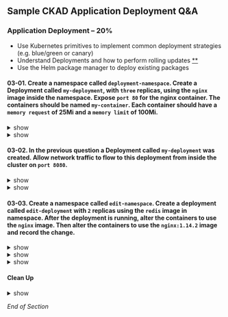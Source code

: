 ## Sample CKAD Application Deployment Q&A

### Application Deployment – 20%

- Use Kubernetes primitives to implement common deployment strategies (e.g. blue/green or canary)
- Understand Deployments and how to perform rolling updates [\*\*](https://github.com/jamesbuckett/ckad-questions/blob/main/03-ckad-deployment.md#03-01-create-a-namespace-called-deployment-namespace-create-a-deployment-called-my-deployment-with-three-replicas-using-the-nginx-image-inside-the-namespace-expose-port-80-for-the-nginx-container-the-containers-should-be-named-my-container-each-container-should-have-a-memory-request-of-25mi-and-a-memory-limit-of-100mi)
- Use the Helm package manager to deploy existing packages

#### 03-01. Create a namespace called `deployment-namespace`. Create a Deployment called `my-deployment`, with `three` replicas, using the `nginx` image inside the namespace. Expose `port 80` for the nginx container. The containers should be named `my-container`. Each container should have a `memory request` of 25Mi and a `memory limit` of 100Mi.

<details><summary>show</summary>
<p>

```bash
mkdir ~/ckad/
clear
# Create the namespace
kubectl create namespace deployment-namespace
```

```bash
clear
# Switch context into the namespace so that all subsequent commands execute inside that namespace.
kubectl config set-context --current --namespace=deployment-namespace
```

```bash
clear
# Run the help flag to get examples
# kubectl create deployment -h
kubectl create deploy -h | more
```

Output:

```
Examples:
  # Create a deployment named my-dep that runs the busybox image
  kubectl create deployment my-dep --image=busybox

  # Create a deployment with a command
  kubectl create deployment my-dep --image=busybox -- date

  # Create a deployment named my-dep that runs the nginx image with 3 replicas
  kubectl create deployment my-dep --image=nginx --replicas=3 ## This example matches most closely to the question.

  # Create a deployment named my-dep that runs the busybox image and expose port 5701
  kubectl create deployment my-dep --image=busybox --port=5701
```

</p>
</details>

<details><summary>show</summary>
<p>

```bash
clear
# Using the best example that matches the question
kubectl create deployment my-deployment --image=nginx --replicas=3 --port=80 --dry-run=client -o yaml > q03-01.yml
```

```bash
# Edit the YAML file to make required changes
vi ~/ckad/q03-01.yml
```

kubernetes.io: [Meaning of memory](https://kubernetes.io/docs/concepts/configuration/manage-resources-containers/#meaning-of-memory)

```bash
apiVersion: apps/v1
kind: Deployment
metadata:
  creationTimestamp: null
  labels:
    app: my-deployment
  name: my-deployment
spec:
  replicas: 3
  selector:
    matchLabels:
      app: my-deployment
  strategy: {}
  template:
    metadata:
      creationTimestamp: null
      labels:
        app: my-deployment
    spec:
      containers:
      - image: nginx
        ports:
        - containerPort: 80
        name: my-container  # Change from nginx to my container
        resources:          # From Meaning of memory link above
          requests:         # From Meaning of memory link above
            memory: "25Mi"  # From Meaning of memory link above
          limits:           # From Meaning of memory link above
            memory: "100Mi" # From Meaning of memory link above
status: {}
```

```bash
clear
# Apply the YAML file to the Kubernetes API server
kubectl apply -f ~/ckad/q03-01.yml
```

```bash
clear
# Quick verification that the deployment was created and is working
kubectl get all
```

Output:

```
NAME                               READY   STATUS    RESTARTS   AGE
pod/my-deployment-67fc8546-9b4bm   1/1     Running   0          16m
pod/my-deployment-67fc8546-mjw24   1/1     Running   0          16m
pod/my-deployment-67fc8546-tp5bk   1/1     Running   0          16m

NAME                            READY   UP-TO-DATE   AVAILABLE   AGE
deployment.apps/my-deployment   3/3     3            3           16m

NAME                                     DESIRED   CURRENT   READY   AGE
replicaset.apps/my-deployment-67fc8546   3         3         3       16m
```

 </p>
</details>

#### 03-02. In the previous question a Deployment called `my-deployment` was created. Allow network traffic to flow to this deployment from inside the cluster on `port 8080`.

<details><summary>show</summary>
<p>

```bash
clear
# Run the help flag to get examples
kubectl expose -h | more
```

Output:

```
Examples:
  # Create a service for a replicated nginx, which serves on port 80 and connects to the containers on port 8000
  kubectl expose rc nginx --port=80 --target-port=8000

  # Create a service for a replication controller identified by type and name specified in "nginx-controller.yaml",
which serves on port 80 and connects to the containers on port 8000
  kubectl expose -f nginx-controller.yaml --port=80 --target-port=8000

  # Create a service for a pod valid-pod, which serves on port 444 with the name "frontend"
  kubectl expose pod valid-pod --port=444 --name=frontend

  # Create a second service based on the above service, exposing the container port 8443 as port 443 with the name
"nginx-https"
  kubectl expose service nginx --port=443 --target-port=8443 --name=nginx-https

  # Create a service for a replicated streaming application on port 4100 balancing UDP traffic and named 'video-stream'.
  kubectl expose rc streamer --port=4100 --protocol=UDP --name=video-stream

  # Create a service for a replicated nginx using replica set, which serves on port 80 and connects to the containers on
port 8000
  kubectl expose rs nginx --port=80 --target-port=8000

  # Create a service for an nginx deployment, which serves on port 80 and connects to the containers on port 8000
  kubectl expose deployment nginx --port=80 --target-port=8000 ## This example matches most closely to the question.

```

</p>
</details>

<details><summary>show</summary>
<p>

```bash
clear
# Using the best example that matches the question
kubectl expose deployment my-deployment --port=8080 --target-port=80
```

Watch out for the statement from inside the Cluster so this is of type: ClusterIP

Types include:

- ClusterIP (default)
- NodePort
- LoadBalancer
- ExternalName

```bash
clear
# Check that the Service was created
  # Inside the namespace: my-deployment
  # Outside the namespace: my-deployment.deployment-namespace.svc.cluster.local
kubectl get service
```

Output:

```
NAME            TYPE        CLUSTER-IP     EXTERNAL-IP   PORT(S)   AGE
my-deployment   ClusterIP   10.245.79.74   <none>        80/TCP    103s
```

```bash
clear
# A quicker check is to see if the Pod Endpoints are being load balanced
kubectl get endpoints
kubectl get pods -o wide
```

Output:

```
NAME            ENDPOINTS                                         AGE
my-deployment   10.244.0.250:80,10.244.1.132:80,10.244.1.246:80   5m20s
# The three replicas internal endpoints are registered
```

</p>
</details>

#### 03-03. Create a namespace called `edit-namespace`. Create a deployment called `edit-deployment` with `2` replicas using the `redis` image in namespace. After the deployment is running, alter the containers to use the `nginx` image. Then alter the containers to use the `nginx:1.14.2` image and record the change.

<details><summary>show</summary>
<p>

```bash
clear
kubectl create namespace edit-namespace
kubectl create deployment edit-deployment --image=redis --replicas=2 -n edit-namespace
kubectl config set-context --current --namespace=edit-namespace
```

</p>
</details>

<details><summary>show</summary>
<p>

```bash
kubectl edit deployment.apps/edit-deployment
```

```bash
# Please edit the object below. Lines beginning with a '#' will be ignored,
# and an empty file will abort the edit. If an error occurs while saving this file will be
# reopened with the relevant failures.
#
apiVersion: apps/v1
kind: Deployment
metadata:
  annotations:
    deployment.kubernetes.io/revision: "1"
  creationTimestamp: "2021-09-24T06:23:27Z"
  generation: 1
  labels:
    app: edit-deployment
  name: edit-deployment
  namespace: edit-namespace
  resourceVersion: "7856"
  uid: d482067c-da5f-43ce-aa31-25defd2d0de3
spec:
  progressDeadlineSeconds: 600
  replicas: 2
  revisionHistoryLimit: 10
  selector:
    matchLabels:
      app: edit-deployment
  strategy:
    rollingUpdate:
      maxSurge: 25%
      maxUnavailable: 25%
    type: RollingUpdate
  template:
    metadata:
      creationTimestamp: null
      labels:
        app: edit-deployment
    spec:
      containers:
      - image: redis ## Change this to nginx
        imagePullPolicy: Always
        name: redis ## This is the catch, when you created the deployment it used the image=redis to also name the container redis
        resources: {}
        terminationMessagePath: /dev/termination-log
        terminationMessagePolicy: File
      dnsPolicy: ClusterFirst
      restartPolicy: Always
```

```bash
clear
# Check the image in the Deployment
kubectl describe deployment edit-deployment | grep Image
```

This works but does not record what the change was.

</p>
</details>

<details><summary>show</summary>
<p>

kubernetes.io:[Updating a Deployment](https://kubernetes.io/docs/concepts/workloads/controllers/deployment/#updating-a-deployment)

```bash
clear
# Use the kubectl set image command
kubectl set image deployment.apps/edit-deployment redis=nginx:1.14.2 --record
```

```bash
clear
# Check the image in the Deployment
kubectl describe deployment edit-deployment | grep Image
# Check that the change was recorded
kubectl rollout history deployment.apps/edit-deployment
```

</p>
</details>

#### Clean Up

<details><summary>show</summary>
<p>

```bash
yes | rm -R ~/ckad/
kubectl delete ns deployment-namespace --force
kubectl delete ns edit-namespace --force
```

</p>
</details>

_End of Section_
